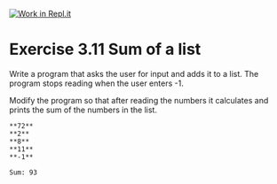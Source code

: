 [![Work in Repl.it](https://classroom.github.com/assets/work-in-replit-14baed9a392b3a25080506f3b7b6d57f295ec2978f6f33ec97e36a161684cbe9.svg)](https://classroom.github.com/online_ide?assignment_repo_id=4328043&assignment_repo_type=AssignmentRepo)
# Exercise 3.11 Sum of a list

Write a program that asks the user for input and adds it to a list. The program stops reading when the user enters -1.

Modify the program so that after reading the numbers it calculates and prints the sum of the numbers in the list.

```plaintext
**72**
**2**
**8**
**11**
**-1**

Sum: 93
```

